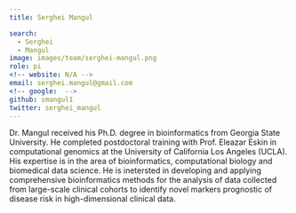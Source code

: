 ```yaml
---
title: Serghei Mangul

search:
  - Serghei 
  - Mangul
image: images/team/serghei-mangul.png
role: pi
<!-- website: N/A -->
email: serghei.mangul@gmail.com
<!-- google:  -->
github: smangul1
twitter: serghei_mangul
---
```


Dr. Mangul received his Ph.D. degree in bioinformatics from Georgia State University. He completed postdoctoral training with Prof. Eleazar Eskin in computational genomics at the University of California Los Angeles (UCLA). His expertise is in the area of bioinformatics, computational biology and biomedical data science. He is inetersted in developing and applying comprehensive bioinformatics methods for the analysis of data collected from large-scale clinical cohorts to identify novel markers prognostic of disease risk in high-dimensional clinical data.

